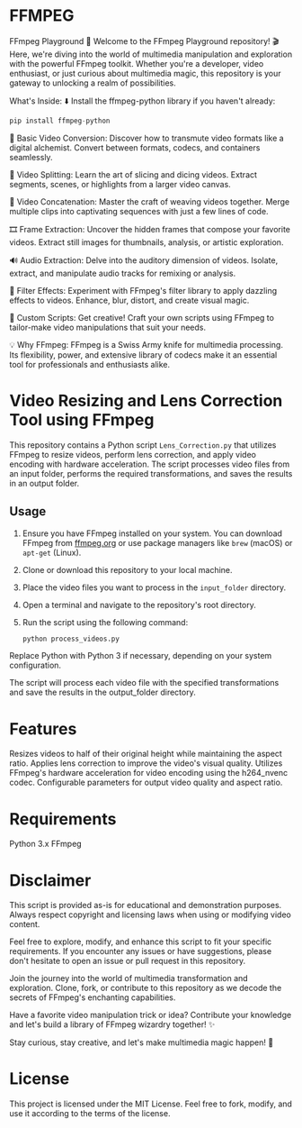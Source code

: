 # FFMPEG
FFmpeg Playground 🎥
Welcome to the FFmpeg Playground repository! 🎬 Here, we're diving into the world of multimedia manipulation and exploration with the powerful FFmpeg toolkit. Whether you're a developer, video enthusiast, or just curious about multimedia magic, this repository is your gateway to unlocking a realm of possibilities.

What's Inside:
⬇️ Install the ffmpeg-python library if you haven't already:
```python
pip install ffmpeg-python
```

🔗 Basic Video Conversion: Discover how to transmute video formats like a digital alchemist. Convert between formats, codecs, and containers seamlessly.

🔀 Video Splitting: Learn the art of slicing and dicing videos. Extract segments, scenes, or highlights from a larger video canvas.

🔄 Video Concatenation: Master the craft of weaving videos together. Merge multiple clips into captivating sequences with just a few lines of code.

🎞️ Frame Extraction: Uncover the hidden frames that compose your favorite videos. Extract still images for thumbnails, analysis, or artistic exploration.

🔊 Audio Extraction: Delve into the auditory dimension of videos. Isolate, extract, and manipulate audio tracks for remixing or analysis.

🌈 Filter Effects: Experiment with FFmpeg's filter library to apply dazzling effects to videos. Enhance, blur, distort, and create visual magic.

🎥 Custom Scripts: Get creative! Craft your own scripts using FFmpeg to tailor-make video manipulations that suit your needs.

💡 Why FFmpeg: FFmpeg is a Swiss Army knife for multimedia processing. Its flexibility, power, and extensive library of codecs make it an essential tool for professionals and enthusiasts alike.



# Video Resizing and Lens Correction Tool using FFmpeg

This repository contains a Python script `Lens_Correction.py`  that utilizes FFmpeg to resize videos, perform lens correction, and apply video encoding with hardware acceleration. The script processes video files from an input folder, performs the required transformations, and saves the results in an output folder.

## Usage

1. Ensure you have FFmpeg installed on your system. You can download FFmpeg from [ffmpeg.org](https://ffmpeg.org/download.html) or use package managers like `brew` (macOS) or `apt-get` (Linux).

2. Clone or download this repository to your local machine.

3. Place the video files you want to process in the `input_folder` directory.

4. Open a terminal and navigate to the repository's root directory.

5. Run the script using the following command:

   ```bash
   python process_videos.py
   ```

Replace Python with Python 3 if necessary, depending on your system configuration.

The script will process each video file with the specified transformations and save the results in the output_folder directory.
# Features
Resizes videos to half of their original height while maintaining the aspect ratio.
Applies lens correction to improve the video's visual quality.
Utilizes FFmpeg's hardware acceleration for video encoding using the h264_nvenc codec.
Configurable parameters for output video quality and aspect ratio.
# Requirements
Python 3.x
FFmpeg
# Disclaimer
This script is provided as-is for educational and demonstration purposes. Always respect copyright and licensing laws when using or modifying video content.

Feel free to explore, modify, and enhance this script to fit your specific requirements. If you encounter any issues or have suggestions, please don't hesitate to open an issue or pull request in this repository.

Join the journey into the world of multimedia transformation and exploration. Clone, fork, or contribute to this repository as we decode the secrets of FFmpeg's enchanting capabilities.

Have a favorite video manipulation trick or idea? Contribute your knowledge and let's build a library of FFmpeg wizardry together! ✨

Stay curious, stay creative, and let's make multimedia magic happen! 🌟

# License
This project is licensed under the MIT License. Feel free to fork, modify, and use it according to the terms of the license.

